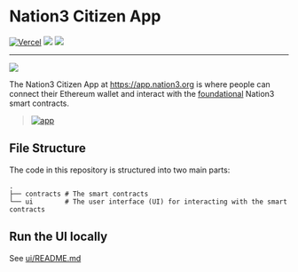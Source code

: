 # Nation3 Citizen App

[![Vercel](https://vercelbadge.vercel.app/api/nation3/citizen-app)](https://vercel.com/nation3dao/citizen-app/deployments)
<a href="https://github.com/nation3/citizen-app/graphs/contributors" alt="Contributors"> <img src="https://img.shields.io/github/contributors/nation3/citizen-app" /></a> <a href="https://github.com/nation3/citizen-app/pulse" alt="Activity">
  <img src="https://img.shields.io/github/commit-activity/m/nation3/citizen-app" /></a>

---

[![](/ui/public/logo.svg)](https://app.nation3.org)

The Nation3 Citizen App at https://app.nation3.org is where people can connect their Ethereum wallet and interact with the [foundational](https://github.com/nation3/foundations) Nation3 smart contracts.

> [![app](https://github.com/user-attachments/assets/e1a82323-1750-4993-8b82-d9ee9f529b7c)](https://app.nation3.org)


## File Structure

The code in this repository is structured into two main parts:

```
.
├── contracts # The smart contracts
└── ui        # The user interface (UI) for interacting with the smart contracts
```

## Run the UI locally

See [ui/README.md](ui/README.md)
